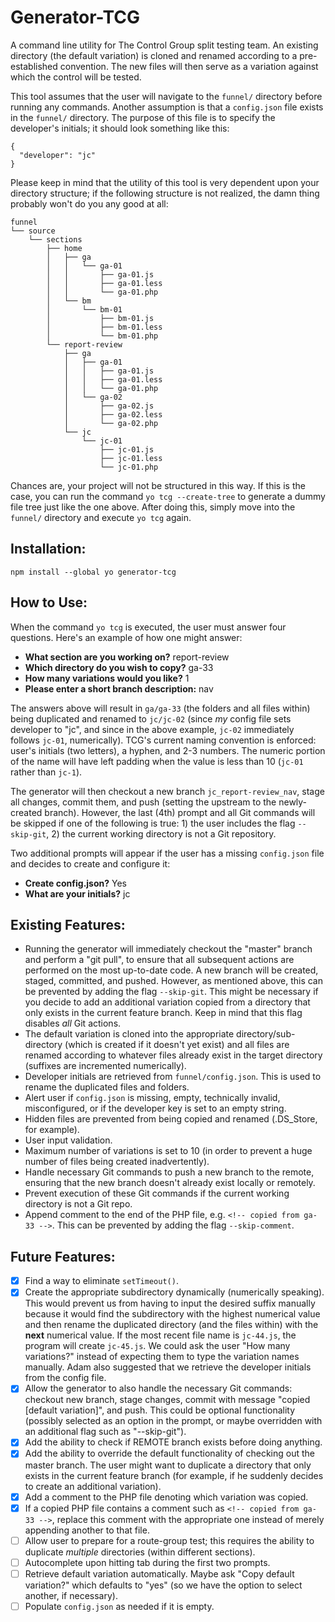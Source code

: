 # Generator-TCG

A command line utility for The Control Group split testing team. An existing directory (the default variation) is cloned and renamed according to a pre-established convention. The new files will then serve as a variation against which the control will be tested.

This tool assumes that the user will navigate to the `funnel/` directory before running any commands. Another assumption is that a `config.json` file exists in the `funnel/` directory. The purpose of this file is to specify the developer's initials; it should look something like this:

```
{
  "developer": "jc"
}
```

Please keep in mind that the utility of this tool is very dependent upon your directory structure; if the following structure is not realized, the damn thing probably won't do you any good at all:

```
funnel
└── source
    └── sections
        ├── home
        │   ├── ga
        │   │   └── ga-01
        │   │       ├── ga-01.js
        │   │       ├── ga-01.less
        │   │       └── ga-01.php
        │   └── bm
        │       └── bm-01
        │           ├── bm-01.js
        │           ├── bm-01.less
        │           └── bm-01.php
        └── report-review
            ├── ga
            │   ├── ga-01
            │   │   ├── ga-01.js
            │   │   ├── ga-01.less
            │   │   └── ga-01.php
            │   └── ga-02
            │       ├── ga-02.js
            │       ├── ga-02.less
            │       └── ga-02.php
            └── jc
                └── jc-01
                    ├── jc-01.js
                    ├── jc-01.less
                    └── jc-01.php
```

Chances are, your project will not be structured in this way. If this is the case, you can run the command `yo tcg --create-tree` to generate a dummy file tree just like the one above. After doing this, simply move into the `funnel/` directory and execute `yo tcg` again.

## Installation:

`npm install --global yo generator-tcg`

## How to Use:

When the command `yo tcg` is executed, the user must answer four questions. Here's an example of how one might answer:

* **What section are you working on?**  report-review
* **Which directory do you wish to copy?**  ga-33
* **How many variations would you like?**  1
* **Please enter a short branch description:**  nav

The answers above will result in `ga/ga-33` (the folders and all files within) being duplicated and renamed to `jc/jc-02` (since *my* config file sets developer to "jc", and since in the above example, `jc-02` immediately follows `jc-01`, numerically). TCG's current naming convention is enforced: user's initials (two letters), a hyphen, and 2-3 numbers. The numeric portion of the name will have left padding when the value is less than 10 (`jc-01` rather than `jc-1`).

The generator will then checkout a new branch `jc_report-review_nav`, stage all changes, commit them, and push (setting the upstream to the newly-created branch). However, the last (4th) prompt and all Git commands will be skipped if one of the following is true: 1) the user includes the flag `--skip-git`, 2) the current working directory is not a Git repository.

Two additional prompts will appear if the user has a missing `config.json` file and decides to create and configure it:

* **Create config.json?** Yes
* **What are your initials?** jc

## Existing Features:

* Running the generator will immediately checkout the "master" branch and perform a "git pull", to ensure that all subsequent actions are performed on the most up-to-date code. A new branch will be created, staged, committed, and pushed. However, as mentioned above, this can be prevented by adding the flag `--skip-git`. This might be necessary if you decide to add an additional variation copied from a directory that only exists in the current feature branch. Keep in mind that this flag disables *all* Git actions.
* The default variation is cloned into the appropriate directory/sub-directory (which is created if it doesn't yet exist) and all files are renamed according to whatever files already exist in the target directory (suffixes are incremented numerically).
* Developer initials are retrieved from `funnel/config.json`. This is used to rename the duplicated files and folders.
* Alert user if `config.json` is missing, empty, technically invalid, misconfigured, or if the developer key is set to an empty string.
* Hidden files are prevented from being copied and renamed (.DS_Store, for example).
* User input validation.
* Maximum number of variations is set to 10 (in order to prevent a huge number of files being created inadvertently).
* Handle necessary Git commands to push a new branch to the remote, ensuring that the new branch doesn't already exist locally or remotely.
* Prevent execution of these Git commands if the current working directory is not a Git repo.
* Append comment to the end of the PHP file, e.g. `<!-- copied from ga-33 -->`. This can be prevented by adding the flag `--skip-comment`.

## Future Features:

- [x] Find a way to eliminate `setTimeout()`.
- [x] Create the appropriate subdirectory dynamically (numerically speaking). This would prevent us from having to input the desired suffix manually because it would find the subdirectory with the highest numerical value and then rename the duplicated directory (and the files within) with the **next** numerical value. If the most recent file name is `jc-44.js`, the program will create `jc-45.js`. We could ask the user "How many variations?" instead of expecting them to type the variation names manually. Adam also suggested that we retrieve the developer initials from the config file.
- [x] Allow the generator to also handle the necessary Git commands: checkout new branch, stage changes, commit with message "copied [default variation]", and push. This could be optional functionality (possibly selected as an option in the prompt, or maybe overridden with an additional flag such as "--skip-git").
- [x] Add the ability to check if REMOTE branch exists before doing anything.
- [x] Add the ability to override the default functionality of checking out the master branch. The user might want to duplicate a directory that only exists in the current feature branch (for example, if he suddenly decides to create an additional variation).
- [x] Add a comment to the PHP file denoting which variation was copied.
- [x] If a copied PHP file contains a comment such as `<!-- copied from ga-33 -->`, replace this comment with the appropriate one instead of merely appending another to that file.
- [ ] Allow user to prepare for a route-group test; this requires the ability to duplicate *multiple* directories (within different sections).
- [ ] Autocomplete upon hitting tab during the first two prompts.
- [ ] Retrieve default variation automatically. Maybe ask "Copy default variation?" which defaults to "yes" (so we have the option to select another, if necessary).
- [ ] Populate `config.json` as needed if it is empty.
